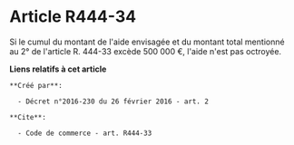 # Article R444-34

Si le cumul du montant de l'aide envisagée et du montant total mentionné au 2° de l'article R. 444-33 excède 500 000 €,
l'aide n'est pas octroyée.

**Liens relatifs à cet article**

	**Créé par**:

	  - Décret n°2016-230 du 26 février 2016 - art. 2

	**Cite**:

	  - Code de commerce - art. R444-33
